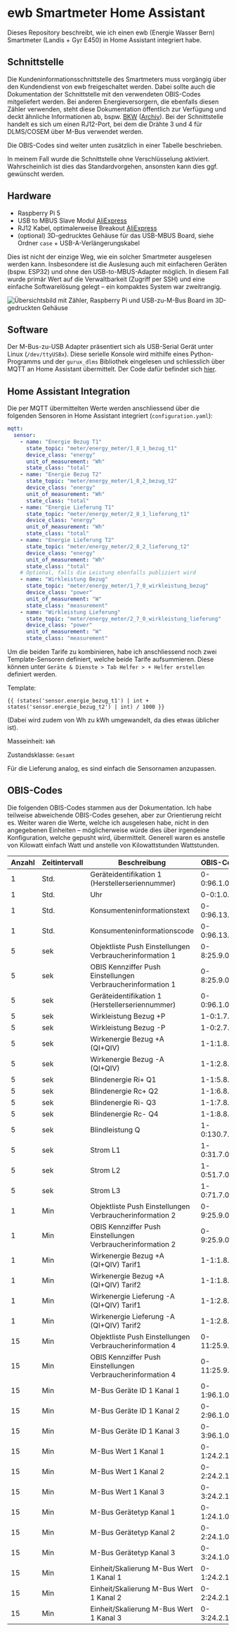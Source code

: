 # ewb Smartmeter Home Assistant

Dieses Repository beschreibt, wie ich einen ewb (Energie Wasser Bern) Smartmeter (Landis + Gyr E450) in Home Assistant integriert habe.

## Schnittstelle

Die Kundeninformationsschnittstelle des Smartmeters muss vorgängig über den Kundendienst von ewb freigeschaltet werden.
Dabei sollte auch die Dokumentation der Schnittstelle mit den verwendeten OBIS-Codes mitgeliefert werden.
Bei anderen Energieversorgern, die ebenfalls diesen Zähler verwenden, steht diese Dokumentation öffentlich zur Verfügung und deckt ähnliche Informationen ab, bspw. [BKW](https://www.bkw.ch/fileadmin/user_upload/03_Energie/03_01_Stromversorgung_Privat-_und_Gewerbekunden/Zaehlerablesung/BKW_faktenblatt_kundenschnittstelle_L_G_E450_E570_def_Web.pdf) ([Archiv](https://web.archive.org/web/20250508173627/https://www.bkw.ch/fileadmin/user_upload/03_Energie/03_01_Stromversorgung_Privat-_und_Gewerbekunden/Zaehlerablesung/BKW_faktenblatt_kundenschnittstelle_L_G_E450_E570_def_Web.pdf)).
Bei der Schnittstelle handelt es sich um einen RJ12-Port, bei dem die Drähte 3 und 4 für DLMS/COSEM über M-Bus verwendet werden.

Die OBIS-Codes sind weiter unten zusätzlich in einer Tabelle beschrieben.

In meinem Fall wurde die Schnittstelle ohne Verschlüsselung aktiviert.
Wahrscheinlich ist dies das Standardvorgehen, ansonsten kann dies ggf. gewünscht werden.

## Hardware

- Raspberry Pi 5
- USB to MBUS Slave Modul [AliExpress](https://www.aliexpress.com/item/1005005855976536.html)
- RJ12 Kabel, optimalerweise Breakout [AliExpress](https://www.aliexpress.com/item/1005007821256603.html)
- (optional) 3D-gedrucktes Gehäuse für das USB-MBUS Board, siehe Ordner `case` + USB-A-Verlängerungskabel

Dies ist nicht der einzige Weg, wie ein solcher Smartmeter ausgelesen werden kann.
Insbesondere ist die Auslesung auch mit einfacheren Geräten (bspw. ESP32) und ohne den USB-to-MBUS-Adapter möglich.
In diesem Fall wurde primär Wert auf die Verwaltbarkeit (Zugriff per SSH) und eine einfache Softwarelösung gelegt – ein kompaktes System war zweitrangig.

![Übersichtsbild mit Zähler, Raspberry Pi und USB-zu-M-Bus Board im 3D-gedruckten Gehäuse](img/overview-sm.png)

## Software

Der M-Bus-zu-USB Adapter präsentiert sich als USB-Serial Gerät unter Linux (`/dev/ttyUSBx`).
Diese serielle Konsole wird mithilfe eines Python-Programms und der `gurux_dlms` Bibliothek eingelesen und schliesslich über MQTT an Home Assistant übermittelt.
Der Code dafür befindet sich [hier](https://git.rack.farm/jmesserli/mbus-dlms-mqtt).

## Home Assistant Integration

Die per MQTT übermittelten Werte werden anschliessend über die folgenden Sensoren in Home Assistant integriert (`configuration.yaml`):

```yaml
mqtt:
  sensor:
    - name: "Energie Bezug T1"
      state_topic: "meter/energy_meter/1_8_1_bezug_t1"
      device_class: "energy"
      unit_of_measurement: "Wh"
      state_class: "total"
    - name: "Energie Bezug T2"
      state_topic: "meter/energy_meter/1_8_2_bezug_t2"
      device_class: "energy"
      unit_of_measurement: "Wh"
      state_class: "total"
    - name: "Energie Lieferung T1"
      state_topic: "meter/energy_meter/2_8_1_lieferung_t1"
      device_class: "energy"
      unit_of_measurement: "Wh"
      state_class: "total"
    - name: "Energie Lieferung T2"
      state_topic: "meter/energy_meter/2_8_2_lieferung_t2"
      device_class: "energy"
      unit_of_measurement: "Wh"
      state_class: "total"
    # Optional, falls die Leistung ebenfalls publiziert wird
    - name: "Wirkleistung Bezug"
      state_topic: "meter/energy_meter/1_7_0_wirkleistung_bezug"
      device_class: "power"
      unit_of_measurement: "W"
      state_class: "measurement"
    - name: "Wirkleistung Lieferung"
      state_topic: "meter/energy_meter/2_7_0_wirkleistung_lieferung"
      device_class: "power"
      unit_of_measurement: "W"
      state_class: "measurement"
```

Um die beiden Tarife zu kombinieren, habe ich anschliessend noch zwei Template-Sensoren definiert, welche beide Tarife aufsummieren.
Diese können unter `Geräte & Dienste > Tab Helfer > + Helfer erstellen` definiert werden.

Template:

```jinja2
{{ (states('sensor.energie_bezug_t1') | int + states('sensor.energie_bezug_t2') | int) / 1000 }}
```

(Dabei wird zudem von Wh zu kWh umgewandelt, da dies etwas üblicher ist).

Masseinheit: `kWh`

Zustandsklasse: `Gesamt`

Für die Lieferung analog, es sind einfach die Sensornamen anzupassen.

## OBIS-Codes

Die folgenden OBIS-Codes stammen aus der Dokumentation.
Ich habe teilweise abweichende OBIS-Codes gesehen, aber zur Orientierung reicht es.
Weiter waren die Werte, welche ich ausgelesen habe, nicht in den angegebenen Einheiten – möglicherweise würde dies über irgendeine Konfiguration, welche gepusht wird, übermittelt. Generell waren es anstelle von Kilowatt einfach Watt und anstelle von Kilowattstunden Wattstunden.

| Anzahl | Zeitintervall | Beschreibung                                                | OBIS-Code     | Einheit |
| ------ | ------------- | ----------------------------------------------------------- | ------------- | ------- |
| 1      | Std.          | Geräteidentifikation 1 (Herstellerseriennummer)             | 0-0:96.1.0;2  |         |
| 1      | Std.          | Uhr                                                         | 0-0:1.0.0;2   |         |
| 1      | Std.          | Konsumenteninformationstext                                 | 0-0:96.13.0;2 |         |
| 1      | Std.          | Konsumenteninformationscode                                 | 0-0:96.13.1;2 |         |
| 5      | sek           | Objektliste Push Einstellungen Verbraucherinformation 1     | 0-8:25.9.0;2  |         |
| 5      | sek           | OBIS Kennziffer Push Einstellungen Verbraucherinformation 1 | 0-8:25.9.0;1  |         |
| 5      | sek           | Geräteidentifikation 1 (Herstellerseriennummer)             | 0-0:96.1.0;2  |         |
| 5      | sek           | Wirkleistung Bezug +P                                       | 1-0:1.7.0;2   | kW      |
| 5      | sek           | Wirkleistung Bezug -P                                       | 1-0:2.7.0;2   | kW      |
| 5      | sek           | Wirkenergie Bezug +A (QI+QIV)                               | 1-1:1.8.0;2   | kWh     |
| 5      | sek           | Wirkenergie Bezug -A (QI+QIV)                               | 1-1:2.8.0;2   | kWh     |
| 5      | sek           | Blindenergie Ri+ Q1                                         | 1-1:5.8.0;2   | kvarh   |
| 5      | sek           | Blindenergie Rc+ Q2                                         | 1-1:6.8.0;2   | kvarh   |
| 5      | sek           | Blindenergie Ri- Q3                                         | 1-1:7.8.0;2   | kvarh   |
| 5      | sek           | Blindenergie Rc- Q4                                         | 1-1:8.8.0;2   | kvarh   |
| 5      | sek           | Blindleistung Q                                             | 1-0:130.7.0   | kvar    |
| 5      | sek           | Strom L1                                                    | 1-0:31.7.0;2  | Amperé  |
| 5      | sek           | Strom L2                                                    | 1-0:51.7.0;2  | Amperé  |
| 5      | sek           | Strom L3                                                    | 1-0:71.7.0;2  | Amperé  |
| 1      | Min           | Objektliste Push Einstellungen Verbraucherinformation 2     | 0-9:25.9.0;2  |         |
| 1      | Min           | OBIS Kennziffer Push Einstellungen Verbraucherinformation 2 | 0-9:25.9.0;1  |         |
| 1      | Min           | Wirkenergie Bezug +A (QI+QIV) Tarif1                        | 1-1:1.8.1;2   | kWh     |
| 1      | Min           | Wirkenergie Bezug +A (QI+QIV) Tarif2                        | 1-1:1.8.2;2   | kWh     |
| 1      | Min           | Wirkenergie Lieferung -A (QI+QIV) Tarif1                    | 1-1:2.8.1;2   | kWh     |
| 1      | Min           | Wirkenergie Lieferung -A (QI+QIV) Tarif2                    | 1-1:2.8.2;2   | kWh     |
| 15     | Min           | Objektliste Push Einstellungen Verbraucherinformation 4     | 0-11:25.9.0;2 |         |
| 15     | Min           | OBIS Kennziffer Push Einstellungen Verbraucherinformation 4 | 0-11:25.9.0;1 |         |
| 15     | Min           | M-Bus Geräte ID 1 Kanal 1                                   | 0-1:96.1.0;2  |         |
| 15     | Min           | M-Bus Geräte ID 1 Kanal 2                                   | 0-2:96.1.0;2  |         |
| 15     | Min           | M-Bus Geräte ID 1 Kanal 3                                   | 0-3:96.1.0;2  |         |
| 15     | Min           | M-Bus Wert 1 Kanal 1                                        | 0-1:24.2.1;2  | m3      |
| 15     | Min           | M-Bus Wert 1 Kanal 2                                        | 0-2:24.2.1;2  | m3/h    |
| 15     | Min           | M-Bus Wert 1 Kanal 3                                        | 0-3:24.2.1;2  | °C      |
| 15     | Min           | M-Bus Gerätetyp Kanal 1                                     | 0-1:24.1.0;9  |         |
| 15     | Min           | M-Bus Gerätetyp Kanal 2                                     | 0-2:24.1.0;9  |         |
| 15     | Min           | M-Bus Gerätetyp Kanal 3                                     | 0-3:24.1.0;9  |         |
| 15     | Min           | Einheit/Skalierung M-Bus Wert 1 Kanal 1                     | 0-1:24.2.1;3  |         |
| 15     | Min           | Einheit/Skalierung M-Bus Wert 1 Kanal 2                     | 0-2:24.2.1;3  |         |
| 15     | Min           | Einheit/Skalierung M-Bus Wert 1 Kanal 3                     | 0-3:24.2.1;3  |         |
